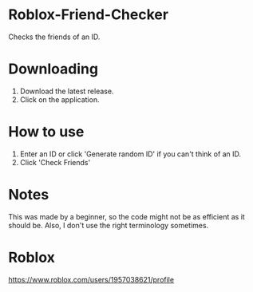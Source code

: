 # Roblox-Friend-Checker
Checks the friends of an ID.

# Downloading

1. Download the latest release.
2. Click on the application.

# How to use

1. Enter an ID or click 'Generate random ID' if you can't think of an ID.
2. Click 'Check Friends'

# Notes

This was made by a beginner, so the code might not be as efficient as it should be. 
Also, I don't use the right terminology sometimes.

# Roblox

https://www.roblox.com/users/1957038621/profile
